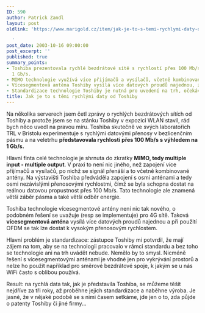 ```yaml
---
ID: 590
author: Patrick Zandl
layout: post
oldlink: 'https://www.marigold.cz/item/jak-je-to-s-temi-rychlymi-daty-od-toshiby

  '
post_date: 2003-10-16 09:00:00
post_excerpt: ''
published: true
summary_points:
- Toshiba prezentovala rychlé bezdrátové sítě s rychlostí přes 100 Mb/s, výhledově
  1 Gb/s.
- MIMO technologie využívá více přijímačů a vysílačů, včetně kombinované antény.
- Vícesegmentová anténa Toshiby vysílá více datových proudů najednou, zvyšuje rychlost.
- Standardizace technologie Toshiby je nutná pro uvedení na trh, očekává se za 3 roky.
title: Jak je to s těmi rychlými daty od Toshiby
---
```


<p>
Na několika serverech jsem četl zprávy o rychlých bezdrátových sítích od Toshiby a protože jsem se na stánku Toshiby v expozici WLAN stavil, rád bych něco uvedl na pravou míru. Toshiba skutečně ve svých laboratořích TRL v Bristolu experimentuje s rychlými datovými přenosy v bezlicenčním pásmu a na veletrhu <STRONG>představovala rychlosti přes 100 Mb/s s výhledem na 1 Gb/s. </STRONG></p>

<p>
Hlavní finta celé technologie je shrnuta do zkratky <STRONG>MIMO, tedy multiple input - multiple output</STRONG>. V praxi to není nic jiného, než zapojení více přijímačů a vysílačů, po nichž se signál přenáší a to včetně kombinované antény. Na výstavišti Toshiba předváděla zapojení s osmi anténami a tedy osmi nezávislými přenosovými rychlostmi, čímž se byla schopna dostat na reálnou datovou propustnost přes 100 Mb/s. Tato technologie ale znamená větší záběr pásma a také větší odběr energie. </p>

<p>
Toshiba technologie vícesegmentové antény není nic tak nového, o podobném řešení se uvažuje (resp se implementuje) pro 4G sítě. Taková <STRONG>vícesegmentová anténa</STRONG> vysílá více datových proudů najednou a při použití OFDM se tak lze dostat k vysokým přenosovým rychlostem. </p>

<p>
Hlavní problém je standardizace: zástupce Toshiby mi potvrdil, že mají zájem na tom, aby se na technologii pracovalo v rámci standardu a bez toho se technologie ani na trh uvádět nebude. Nemělo by to smysl. Nicméně řešení s vícesegmentovými anténami je vhodné jen pro vykrývání prostorů a nelze ho použít například pro směrové bezdrátové spoje, k jakým se u nás WiFi často s oblibou používá. </p>

<p>
Result: na rychlá data tak, jak je představila Toshiba, se můžeme těšít nejdříve za tři roky, až proběhne jejich standardizace a naběhne výroba. Je jasné, že v nějaké podobě se s nimi časem setkáme, jde jen o to, zda půjde o patenty Toshiby či jiné firmy...</p>
